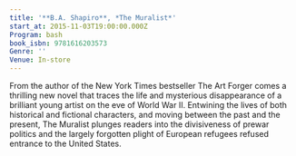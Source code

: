 ```yaml
---
title: '**B.A. Shapiro**, *The Muralist*'
start_at: 2015-11-03T19:00:00.000Z
Program: bash
book_isbn: 9781616203573
Genre: ''
Venue: In-store
---
```


From the author of the New York Times bestseller The Art Forger comes a thrilling new novel that traces the life and mysterious disappearance of a brilliant young artist on the eve of World War II. Entwining the lives of both historical and fictional characters, and moving between the past and the present, The Muralist plunges readers into the divisiveness of prewar politics and the largely forgotten plight of European refugees refused entrance to the United States.

